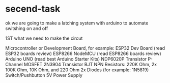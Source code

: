 # secend-task
ok we are going to make a latching system with arduino to automate switshing on and off

1ST what we need to make the circut

Microcontroller or Development Board, for example: ESP32 Dev Board (read ESP32 boards review) ESP8266 NodeMCU (read ESP8266 boards review) Arduino UNO (read best Arduino Starter Kits) NDP6020P Transistor P-Channel MOSFET 2N3904 Transistor BJT NPN Resistors: 220K Ohm, 2x 100K Ohm, 10K Ohm, and 220 Ohm 2x Diodes (for example: 1N5819) Switch/Pushbutton 5V Power Supply

